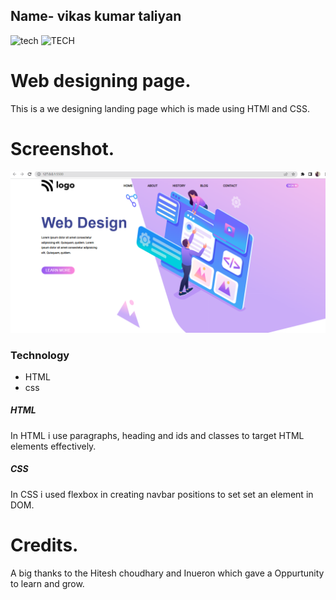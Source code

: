  ##  Name- vikas kumar taliyan
  ![tech](https://img.shields.io/badge/learn-learncodeonline-lightgrey)
  ![TECH](https://img.shields.io/badge/tech-CSS-red)
  

 # Web designing page.
This is a we designing landing page which is made using HTMl and CSS.


# Screenshot.
![product homepage](./screenshot/designing.PNG)

### Technology
* HTML
* css

##### HTML
In HTML i use paragraphs, heading and ids and classes to target HTML elements effectively.
##### CSS
In CSS i used flexbox in creating navbar positions to set set an element in DOM.

# Credits.
A big thanks to the Hitesh choudhary and Inueron which gave a Oppurtunity to learn and grow.